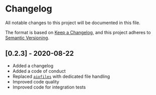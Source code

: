 # Changelog

All notable changes to this project will be documented in this file.

The format is based on [Keep a Changelog](https://keepachangelog.com/en/1.0.0/),
and this project adheres to [Semantic Versioning](https://semver.org/spec/v2.0.0.html).

## [0.2.3] - 2020-08-22

- Added a changelog
- Added a code of conduct
- Replaced [`aiofiles`](https://github.com/Tinche/aiofiles) with dedicated file handling
- Improved code quality
- Improved code for integration tests
